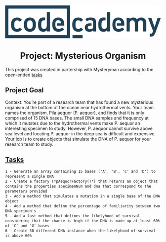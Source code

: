 <p align="center">
  <img src="../codecademy.svg" align="center"/>
</p>

<h1 align="center">Project: Mysterious Organism</h1>

This project was created in partership with Mysteryman according to the open-ended [tasks](https://www.codecademy.com/paths/front-end-engineer-career-path/tracks/fecp-22-javascript-syntax-part-ii/modules/wdcp-22-mysterious-organism/projects/mysterious-organism)

##

## Project Goal
Context: You’re part of a research team that has found a new mysterious organism at the bottom of the ocean near hydrothermal vents. Your team names the organism, Pila aequor (P. aequor), and finds that it is only comprised of 15 DNA bases. The small DNA samples and frequency at which it mutates due to the hydrothermal vents make P. aequor an interesting specimen to study. However, P. aequor cannot survive above sea level and locating P. aequor in the deep sea is difficult and expensive. Your job is to create objects that simulate the DNA of P. aequor for your research team to study.

## [Tasks](https://www.codecademy.com/paths/front-end-engineer-career-path/tracks/fecp-22-javascript-syntax-part-ii/modules/wdcp-22-mysterious-organism/projects/mysterious-organism)

    1 - Generate an array containing 15 bases ('A', 'B', 'C' and 'D') to represent a single DNA
    2 - Create a factory (*pAequorFactory()*) that returns an object that contains the properties specimenNum and dna that correspond to the parameters provided
    3 - Add a method that simulates a mutation in a single base of the DNA object
    4 - Add a method that define the percentage of familiarity between two DNA specimen's
    5 - Add a last method that defines the likelyhood of survival considering that the chance is high if the DNA is made up at least 60% of 'C' and 'G' bases
    6 - Create 30 different DNA instance when the likelyhood of survival is above 60%
